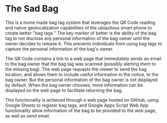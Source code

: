 # The Sad Bag



This is a home made bag tag system that leverages the QR Code reading and native geolocalization capabilities of the ubiquitous smart phone to create better "bag tags."  The key marker of better is the ability of the bag tag to not disclose any personal information of the bag owner until the owner decides to release it.  This prevents individuals from using bag tags to capture the personal information of the bag's owner.



The QR Code contains a link to a web page that immediately sends an email to the bag owner that the bag tag was scanned (possibly alerting them to the missing bag).  The web page requests the viewer to send the bag location, and allows them to include useful information  in the notice, to the bag owner.  But the personal information of the bag owner is not displayed by default.  When the bag owner chooses, more information can be displayed on the web page to facilitate returning the bag.



This functionality is achieved through a web page hosted on GitHub, using Google Sheets to register bag tags, and Google Apps Script Web App functionality allow information of the bag to be provided to the web page, as well as send email.





